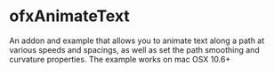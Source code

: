 ofxAnimateText
==============

An addon and example that allows you to animate text along a path at various speeds and spacings, as well as set the path smoothing and curvature properties. The example works on mac OSX 10.6+
